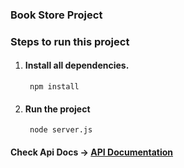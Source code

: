 ### Book Store Project

### Steps to run this project

1.  #### Install all dependencies.
	` npm install`

2. #### Run the project
	` node server.js`


#### Check Api Docs -> [API Documentation](https://github.com/devdilip/book-store-node/blob/master/documentation/api-doc.md "API Documentation")